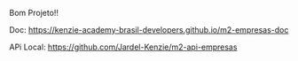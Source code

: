 Bom Projeto!! 

Doc: https://kenzie-academy-brasil-developers.github.io/m2-empresas-doc

APi Local: https://github.com/Jardel-Kenzie/m2-api-empresas
